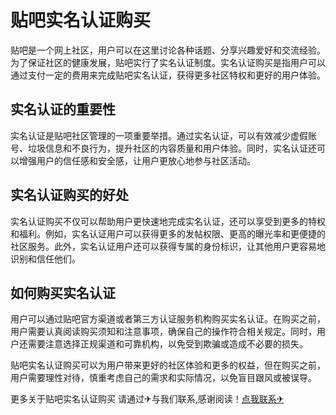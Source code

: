 # 贴吧实名认证购买

贴吧是一个网上社区，用户可以在这里讨论各种话题、分享兴趣爱好和交流经验。为了保证社区的健康发展，贴吧实行了实名认证制度。实名认证购买是指用户可以通过支付一定的费用来完成贴吧实名认证，获得更多社区特权和更好的用户体验。

## 实名认证的重要性

实名认证是贴吧社区管理的一项重要举措。通过实名认证，可以有效减少虚假账号、垃圾信息和不良行为，提升社区的内容质量和用户体验。同时，实名认证还可以增强用户的信任感和安全感，让用户更放心地参与社区活动。

## 实名认证购买的好处

实名认证购买不仅可以帮助用户更快速地完成实名认证，还可以享受到更多的特权和福利。例如，实名认证用户可以获得更多的发帖权限、更高的曝光率和更便捷的社区服务。此外，实名认证用户还可以获得专属的身份标识，让其他用户更容易地识别和信任他们。

## 如何购买实名认证

用户可以通过贴吧官方渠道或者第三方认证服务机构购买实名认证。在购买之前，用户需要认真阅读购买须知和注意事项，确保自己的操作符合相关规定。同时，用户还需要注意选择正规渠道和可靠机构，以免受到欺骗或造成不必要的损失。

贴吧实名认证购买可以为用户带来更好的社区体验和更多的权益，但在购买之前，用户需要理性对待，慎重考虑自己的需求和实际情况，以免盲目跟风或被误导。

更多关于贴吧实名认证购买 请通过✈与我们联系,感谢阅读！[点我联系✈](https://gm.G208.com)